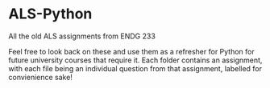 # ALS-Python
All the old ALS assignments from ENDG 233

Feel free to look back on these and use them as a refresher for Python for future university courses that require it. Each folder contains an
assignment, with each file being an individual question from that assignment, labelled for convienience sake!

